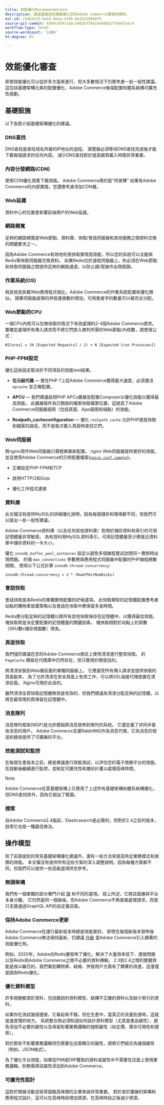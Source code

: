 ```yaml
---
title: 效能優化Recommendations
description: 通過遵循這些建議優化您的Adobe Commerce實施的績效。
exl-id: c5d62e23-be43-4eea-afdb-bb1b156848f9
source-git-commit: 6509c939c7abc5462bffbe104466b2ff9e6fadc9
workflow-type: tm+mt
source-wordcount: '1289'
ht-degree: 0%

---
```


# 效能優化審查

即使效能優化可以從許多方面來進行，但大多數情況下仍應考慮一些一般性建議。 這包括基礎架構元素的配置優化、Adobe Commerce後端配置和體系結構可擴充性規劃。

## 基礎設施

以下各節介紹基礎架構優化的建議。

### DNS查找

DNS查找是查找域名所屬的IP地址的過程。 瀏覽器必須等待DNS查找完成後才能下載每個請求的任何內容。 減少DNS查找對於提高總頁載入時間非常重要。

### 內容分發網路(CDN)

使用CDN優化資產下載效能。 Adobe Commerce用的是&quot;阿普賽&quot; 如果有Adobe Commerce的內部實施，您還應考慮添加CDN層。

### Web延遲

資料中心的位置會影響前端用戶的Web延遲。

### 網路頻寬

足夠的網路頻寬是Web節點、資料庫、快取/會話伺服器和其他服務之間資料交換的關鍵要求之一。

因為Adobe Commerce有效地利用快取實現高效能，所以您的系統可以主動與Redis等快取伺服器交換資料。 如果Redis位於遠程伺服器上，則必須在Web節點和快取伺服器之間提供足夠的網路通道，以防止讀/寫操作出現瓶頸。

### 作業系統(OS)

與其他高負載Web應用程式相比，Adobe Commerce的作業系統配置和優化類似。 隨著伺服器處理的併發連接數的增加，可用套接字的數量可以被完全分配。

### Web節點的CPU

一個CPU內核可以在無快取的情況下有效處理約2-4個Adobe Commerce請求。 要確定處理所有傳入請求而不將它們排入隊列所需的Web節點/內核數，請使用公式：

```
N[Cores] = (N [Expected Requests] / 2) + N [Expected Cron Processes])
```

### PHP-FPM設定

優化這些設定取決於不同項目的效能test結果。

- **位元組代碼** — 要在PHP 7上從Adobe Commerce獲得最大速度，必須激活 `opcache` 並正確配置。

- **APCU** — 我們建議啟用PHP APCu擴展並配置Composer以優化效能以獲得最高效能。 此擴展插件為已開啟的檔案快取檔案位置，這提高了Adobe Commerce伺服器調用（包括頁面、Ajax調用和端點）的效能。

- **Realpath_cacheconfiguration** — 優化 `realpath_cache` 允許PHP進程快取到檔案的路徑，而不是每次載入頁面時查找它們。

### Web伺服器

將nginx用作Web伺服器只需輕微重新配置。 nginx Web伺服器提供更好的效能，並且使用Adobe Commerce的示例配置檔案([`nginx.conf.sample`](https://github.com/magento/magento2/blob/2.4/nginx.conf.sample))。

- 正確設定PHP-FPM和TCP

- 啟用HTTP/2和Gzip

- 優化工作程式連接

### 資料庫

此文檔沒有提供MySQL的詳細優化說明，因為每個儲存和環境都不同，但我們可以提出一些一般性建議。

Adobe Commerce資料庫（以及任何其他資料庫）對用於儲存資料和索引的可用記憶體量非常敏感。 為有效利用MySQL資料索引，可用記憶體量至少應接近資料庫中儲存資料的一半大小。

優化 `innodb_buffer_pool_instances` 設定以避免多個線程嘗試訪問同一實例時出現問題。 的值 `max_connections` 參數應與應用程式伺服器中配置的PHP線程總數相關。 使用以下公式計算 `innodb-thread-concurrency`:

```
innodb-thread-concurrency = 2 * (NumCPUs+NumDisks)
```

### 會話快取

會話快取是為Redis的單獨實例配置的好候選項。 此快取類型的記憶體配置應考慮站點的購物車放棄策略以及會話在快取中應保留多長時間。

Redis應分配足夠的記憶體以將所有其他快取保存在記憶體中，以獲得最佳效能。 塊快取將是決定要配置的記憶體量的關鍵因素。 塊快取相對於站點上的頁數（SKU數x儲存視圖數）增長。

### 頁面快取

我們強烈建議在您的Adobe Commerce商店上使用清漆進行整頁快取。 的 `PageCache` 模組在代碼庫中仍然存在，但只應用於開發目的。

將清漆安裝到Web層前面的單獨伺服器上。 它應接受所有傳入請求並提供快取的頁面副本。 為了允許清漆在安全頁面上有效工作，可以將SSL端接代理放置在清漆前面。 Nginx可用於此目的。

雖然清漆全頁快取記憶體無效是有效的，但我們建議為清漆分配足夠的記憶體，以將您最常用的頁保留在記憶體中。

### 消息隊列

消息隊列框架(MQF)是允許模組將消息發佈到隊列的系統。 它還定義了非同步接收消息的用戶。 Adobe Commerce支援RabbitMQ作為消息代理，它為消息的發送和接收提供了可擴展的平台。

### 效能測試和監控

在每個生產版本之前，總是建議進行效能測試，以評估您的電子商務平台的效能。 在啟動後繼續進行監控，並制定可擴充性和備份計畫以處理高峰時間。

>[!NOTE]
>
> Adobe Commerce在雲基礎架構上已應用了上述所有基礎架構和體系結構優化，但DNS查找除外，因為它超出了範圍。

### 搜索

自Adobe Commerce2.4版起，Elasticsearch是必需的，但對於2.4之前的版本，啟用它也是一種最佳做法。

## 操作模型

除了前面提到的常見基礎架構優化建議外，還有一些方法來提高特定業務模式和規模的效能。 本文檔沒有提供所有這些方案的深入調整說明，因為每種方案都不同，但我們可以提供一些高級選項供您參考。

### 無頭架構

我們有一個單獨的部分專門介紹 [頭](../../architecture/headless/adobe-commerce.md) 和不同的選項。 綜上所述，它將店面層與平台本身分離。 它仍然是同一個後端，但Adobe Commerce不再直接處理請求，而是只支援通過GraphQL API的自定義店面。

### 保持Adobe Commerce更新

Adobe Commerce在運行最新版本時總是效能更好。 即使在每個新版本發佈後Adobe Commerce無法保持最新，仍建議 [升級](../../../upgrade/overview.md) 當Adobe Commerce引入顯著的效能優化時。

例如，2020年，Adobe向Redis層發佈了優化，解決了大量效率低下、連接問題以及Redis和Adobe Commerce之間不必要的資料傳輸。 2.3到2.4之間的整體效能是夜以繼日的，我們看到購物車、結帳、併發用戶方面有了顯著的改進，這僅僅是因為Redis優化。

### 優化資料模型

許多問題都源於資料，包括錯誤的資料模型、結構不正確的資料以及缺少索引的資料。

如果你在測試幾個連接，它看起來不錯，但在生產中，當真正的流量到達時，這就是速度慢的地方。 系統整合商必須知道如何設計資料模型（尤其是產品屬性）、避免添加不必要的屬性以及保留影響業務邏輯的強制屬性（如定價、庫存可用性和搜索）。

對於那些不影響業務邏輯但仍需要在店面顯示的屬性，請將它們組合為幾個屬性（例如，JSON格式）。

為了優化平台效能，如果從PIM或ERP獲取的資料或屬性中不需要在店面上使用業務邏輯，則無需將該屬性添加到Adobe Commerce。

### 可擴充性設計

這對於開展活動並經常面臨高峰期的企業來說非常重要。 對於易於擴展的架構和應用程式設計，這可以在高峰時段增加資源，在高峰時段之後減少資源。
